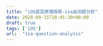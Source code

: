 ```yaml
---
title: "iOS底层原理探索-isa自测题分析"
date: 2020-09-15T10:45:30+08:00
draft: true
tags: ['iOS']
url:  "isa-question-analysis"
---
```


